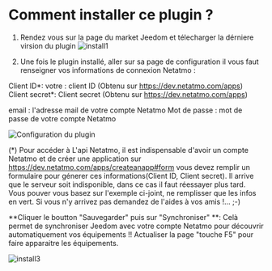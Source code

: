 # Comment installer ce plugin ?

1. Rendez vous sur la page du market Jeedom et télecharger la dérniere virsion du plugin
![install1](https://limad.github.io/plugins-docs/plugin-netatmoSecurity/images/netatmoSecurity_doc1.PNG)

2. Une fois le plugin installé, aller sur sa page de configuration 
il vous faut renseigner vos informations de connexion Netatmo :

Client ID*: votre : client ID (Obtenu sur https://dev.netatmo.com/apps)
Client secret*: Client secret (Obtenu sur https://dev.netatmo.com/apps)

email : l'adresse mail de votre compte Netatmo
Mot de passe : mot de passe de votre compte Netatmo

![Configuration du plugin](https://limad.github.io/plugins-docs/plugin-netatmoSecurity/images/netatmoSecurity_doc3.PNG)

(*) Pour accéder à L'api Netatmo, il est indispensable d'avoir un compte Netatmo et de créer une application sur https://dev.netatmo.com/apps/createanapp#form 
    vous devez remplir un formulaire pour génerer ces informations(Client ID, Client secret).
	Il arrive que le serveur soit indisponible, dans ce cas il faut réessayer plus tard.
	Vous pouver vous basez sur l'exemple ci-joint, ne remplisser que les infos en vert. 
    Si vous n'y arrivez pas demandez de l'aides à vos amis !... ;-)

**Cliquer le boutton "Sauvegarder" puis sur "Synchroniser" **: Celà permet de synchroniser Jeedom avec votre compte Netatmo pour découvrir automatiquement vos équipements !! Actualiser la page "touche F5" pour faire apparaitre les équipements.

  
![install3](https://limad.github.io/plugins-docs/plugin-netatmoSecurity/images/netatmoSecurity_doc5.PNG)